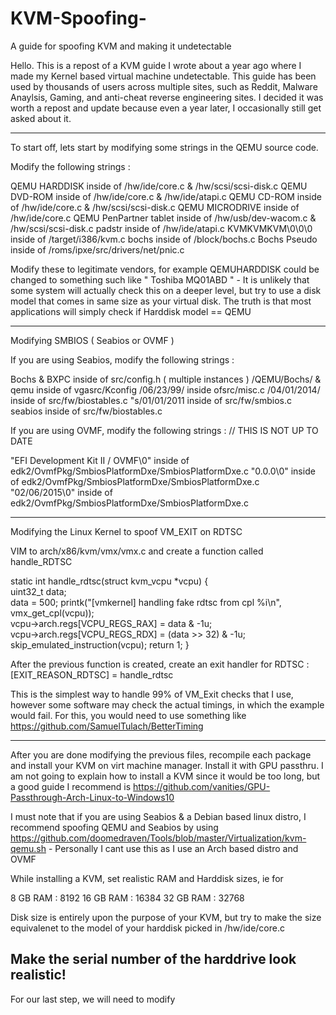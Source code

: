 # KVM-Spoofing-
A guide for spoofing KVM and making it undetectable

Hello. This is a repost of a KVM guide I wrote about a year ago where I made my Kernel based virtual machine undetectable. This guide has been used by thousands of users across multiple sites, such as Reddit, Malware Anaylsis, Gaming, and anti-cheat reverse engineering sites. I decided it was worth a repost and update because even a year later, I occasionally still get asked about it.

-----------------------------------------------------------------------------------------------------------------------------------------------------------------------------------
To start off, lets start by modifying some strings in the QEMU source code.

Modify the following strings : 

QEMU HARDDISK inside of /hw/ide/core.c  &  /hw/scsi/scsi-disk.c
QEMU DVD-ROM  inside of /hw/ide/core.c  &  /hw/ide/atapi.c
QEMU CD-ROM   inside of /hw/ide/core.c  &  /hw/scsi/scsi-disk.c
QEMU MICRODRIVE inside of /hw/ide/core.c
QEMU PenPartner tablet inside of /hw/usb/dev-wacom.c & /hw/scsi/scsi-disk.c
padstr inside of /hw/ide/atapi.c
KVMKVMKVM\\0\\0\\0 inside of /target/i386/kvm.c
bochs inside of /block/bochs.c
Bochs Pseudo inside of /roms/ipxe/src/drivers/net/pnic.c

Modify these to legitimate vendors, for example QEMUHARDDISK could be changed to something such like " Toshiba MQ01ABD " - It is unlikely that some system will actually check this on a deeper level, but try to use a disk model that comes in same size as your virtual disk. The truth is that most applications will simply check if Harddisk model == QEMU 

-----------------------------------------------------------------------------------------------------------------------------------------------------------------------------------
Modifying SMBIOS ( Seabios or OVMF )

If you are using Seabios, modify the following strings :

Bochs & BXPC          inside of src/config.h ( multiple instances )
/QEMU\/Bochs/ & qemu  inside of vgasrc/Kconfig
/06\/23\/99/          inside ofsrc/misc.c
/04\/01\/2014/        inside of src/fw/biostables.c
"s/01\/01\/2011       inside of src/fw/smbios.c
seabios               inside of src/fw/biostables.c

If you are using OVMF, modify the following strings :                       // THIS IS NOT UP TO DATE

"EFI Development Kit II / OVMF\0" inside of edk2/OvmfPkg/SmbiosPlatformDxe/SmbiosPlatformDxe.c
"0.0.0\0"                         inside of edk2/OvmfPkg/SmbiosPlatformDxe/SmbiosPlatformDxe.c
"02/06/2015\0"                    inside of edk2/OvmfPkg/SmbiosPlatformDxe/SmbiosPlatformDxe.c

-----------------------------------------------------------------------------------------------------------------------------------------------------------------------------------
Modifying the Linux Kernel to spoof VM_EXIT on RDTSC

VIM to arch/x86/kvm/vmx/vmx.c and create a function called handle_RDTSC 

static int handle_rdtsc(struct kvm_vcpu *vcpu) {  
uint32_t data;     
data = 500; 
printk("[vmkernel] handling fake rdtsc from cpl %i\n", vmx_get_cpl(vcpu));          
vcpu->arch.regs[VCPU_REGS_RAX] = data & -1u;     
vcpu->arch.regs[VCPU_REGS_RDX] = (data >> 32) & -1u;          
skip_emulated_instruction(vcpu); 
return 1; 
}

After the previous function is created, create an exit handler for RDTSC :
[EXIT_REASON_RDTSC] = handle_rdtsc

This is the simplest way to handle 99% of VM_Exit checks that I use, however some software may check the actual timings, in which the example would fail. For this, you would need to use something like https://github.com/SamuelTulach/BetterTiming

-----------------------------------------------------------------------------------------------------------------------------------------------------------------------------------
After you are done modifying the previous files, recompile each package and install your KVM on virt machine manager. Install it with GPU passthru. 
I am not going to explain how to install a KVM since it would be too long, but a good guide I recommend is https://github.com/vanities/GPU-Passthrough-Arch-Linux-to-Windows10

I must note that if you are using Seabios & a Debian based linux distro, I recommend spoofing QEMU and Seabios by using https://github.com/doomedraven/Tools/blob/master/Virtualization/kvm-qemu.sh - Personally I cant use this as I use an Arch based distro and OVMF

While installing a KVM, set realistic RAM and Harddisk sizes, ie for 

8   GB RAM : 8192
16  GB RAM : 16384
32  GB RAM : 32768

Disk size is entirely upon the purpose of your KVM, but try to make the size equivalenet to the model of your harddisk picked in /hw/ide/core.c

Make the serial number of the harddrive look realistic!
-----------------------------------------------------------------------------------------------------------------------------------------------------------------------------------
For our last step, we will need to modify 



